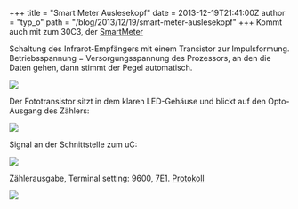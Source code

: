 +++
title = "Smart Meter Auslesekopf"
date = 2013-12-19T21:41:00Z
author = "typ_o"
path = "/blog/2013/12/19/smart-meter-auslesekopf"
+++
Kommt auch mit zum 30C3, der
[SmartMeter](https://wiki.volkszaehler.org/basics)

Schaltung des Infrarot-Empfängers mit einem Transistor zur
Impulsformung. Betriebsspannung = Versorgungsspannung des Prozessors, an
den die Daten gehen, dann stimmt der Pegel automatisch.

![](https://flipdot.org/blog/uploads/smeter01.jpg)

Der Fototransistor sitzt in dem klaren LED-Gehäuse und blickt auf den
Opto-Ausgang des Zählers:

![](https://flipdot.org/blog/uploads/smeter04.jpg)

Signal an der Schnittstelle zum uC:

![](https://flipdot.org/blog/uploads/smeter03.jpg)

Zählerausgabe, Terminal setting: 9600, 7E1.
[Protokoll](https://wiki.volkszaehler.org/software/obis)

![](https://flipdot.org/blog/uploads/smeter02.jpg)

